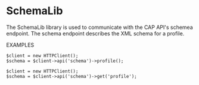 # SchemaLib

The SchemaLib library is used to communicate with the CAP API's schemea
endpoint. The schema endpoint describes the XML schema for a profile.

EXAMPLES

    $client = new HTTPClient();
    $schema = $client->api('schema')->profile();

    $client = new HTTPClient();
    $schema = $client->api('schema')->get('profile');
